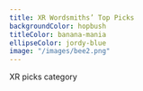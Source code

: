 ```yaml
---
title: XR Wordsmiths’ Top Picks
backgroundColor: hopbush
titleColor: banana-mania
ellipseColor: jordy-blue
image: "/images/bee2.png"
---
```


XR picks category